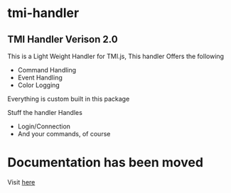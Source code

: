 # tmi-handler

## TMI Handler Verison 2.0

This is a Light Weight Handler for TMI.js, This handler Offers the following

- Command Handling
- Event Handling
- Color Logging

Everything is custom built in this package

Stuff the handler Handles

- Login/Connection
- And your commands, of course

# Documentation has been moved
Visit [here](https://github.com/EmanSza/tmi-handler/wiki)

